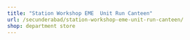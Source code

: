```yaml
---
title: "Station Workshop EME  Unit Run Canteen"
url: /secunderabad/station-workshop-eme-unit-run-canteen/
shop: department store
---
```

